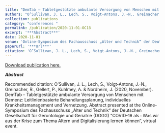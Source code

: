 ```yaml
---
title: "DemTab – Tabletgestützte ambulante Versorgung von Menschen mit Demenz: Leitlinienbasierte Behandlungsplanung, individuelles Krankheitsmanagement und Vernetzung"
authors: "O’Sullivan, J. L., Lech, S., Voigt-Antons, J.-N., Greinacher, R., Gellert, P., Kuhlmey, A. & Nordheim, J."
collection: publications
category: "conferences "
permalink: /publication/2020-11-01-OC18
excerpt: '***Abstract***'
date: 2020-11-01
venue: 'Online-Symposium des Fachausschuss „Alter und Technik“ der Deutschen Gesellschaft für Gerontologie und Geriatrie'
paperurl: '***Url***'
citation: 'O’Sullivan, J. L., Lech, S., Voigt-Antons, J.-N., Greinacher, R., Gellert, P., Kuhlmey, A. &amp; Nordheim, J. (2020, November). DemTab – Tabletgestützte ambulante Versorgung von Menschen mit Demenz: Leitlinienbasierte Behandlungsplanung, individuelles Krankheitsmanagement und Vernetzung. Abstract presented at the Online-Symposium des Fachausschuss „Alter und Technik“ der Deutschen Gesellschaft für Gerontologie und Geriatrie (DGGG) &quot;COVID-19 als <Brennglas>: Was wir aus der Krise zum Thema Altern und Digitalisierung lernen können“, virtual event.'
---
```


<a href='***Url***'>Download publication here.</a>

***Abstract***

Recommended citation: O’Sullivan, J. L., Lech, S., Voigt-Antons, J.-N., Greinacher, R., Gellert, P., Kuhlmey, A. & Nordheim, J. (2020, November). DemTab – Tabletgestützte ambulante Versorgung von Menschen mit Demenz: Leitlinienbasierte Behandlungsplanung, individuelles Krankheitsmanagement und Vernetzung. Abstract presented at the Online-Symposium des Fachausschuss „Alter und Technik“ der Deutschen Gesellschaft für Gerontologie und Geriatrie (DGGG) "COVID-19 als <Brennglas>: Was wir aus der Krise zum Thema Altern und Digitalisierung lernen können“, virtual event.